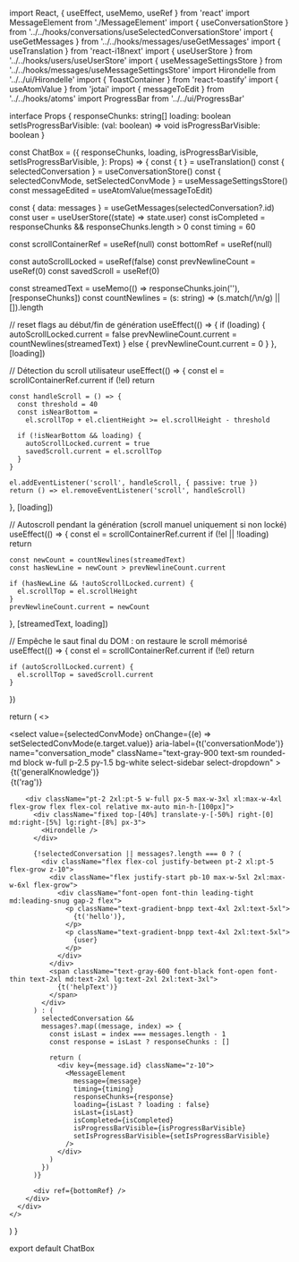 import React, { useEffect, useMemo, useRef } from 'react'
import MessageElement from './MessageElement'
import { useConversationStore } from '../../hooks/conversations/useSelectedConversationStore'
import { useGetMessages } from '../../hooks/messages/useGetMessages'
import { useTranslation } from 'react-i18next'
import { useUserStore } from '../../hooks/users/useUserStore'
import { useMessageSettingsStore } from '../../hooks/messages/useMessageSettingsStore'
import Hirondelle from '../../ui/Hirondelle'
import { ToastContainer } from 'react-toastify'
import { useAtomValue } from 'jotai'
import { messageToEdit } from '../../hooks/atoms'
import ProgressBar from '../../ui/ProgressBar'

interface Props {
  responseChunks: string[]
  loading: boolean
  setIsProgressBarVisible: (val: boolean) => void
  isProgressBarVisible: boolean
}

const ChatBox = ({
  responseChunks,
  loading,
  isProgressBarVisible,
  setIsProgressBarVisible,
}: Props) => {
  const { t } = useTranslation()
  const { selectedConversation } = useConversationStore()
  const { selectedConvMode, setSelectedConvMode } = useMessageSettingsStore()
  const messageEdited = useAtomValue(messageToEdit)

  const { data: messages } = useGetMessages(selectedConversation?.id)
  const user = useUserStore((state) => state.user)
  const isCompleted = responseChunks && responseChunks.length > 0
  const timing = 60

  const scrollContainerRef = useRef<HTMLDivElement>(null)
  const bottomRef = useRef<HTMLDivElement>(null)

  const autoScrollLocked = useRef(false)
  const prevNewlineCount = useRef(0)
  const savedScroll = useRef(0)

  const streamedText = useMemo(() => responseChunks.join(''), [responseChunks])
  const countNewlines = (s: string) => (s.match(/\n/g) || []).length

  // reset flags au début/fin de génération
  useEffect(() => {
    if (loading) {
      autoScrollLocked.current = false
      prevNewlineCount.current = countNewlines(streamedText)
    } else {
      prevNewlineCount.current = 0
    }
  }, [loading])

  // Détection du scroll utilisateur
  useEffect(() => {
    const el = scrollContainerRef.current
    if (!el) return

    const handleScroll = () => {
      const threshold = 40
      const isNearBottom =
        el.scrollTop + el.clientHeight >= el.scrollHeight - threshold

      if (!isNearBottom && loading) {
        autoScrollLocked.current = true
        savedScroll.current = el.scrollTop
      }
    }

    el.addEventListener('scroll', handleScroll, { passive: true })
    return () => el.removeEventListener('scroll', handleScroll)
  }, [loading])

  // Autoscroll pendant la génération (scroll manuel uniquement si non locké)
  useEffect(() => {
    const el = scrollContainerRef.current
    if (!el || !loading) return

    const newCount = countNewlines(streamedText)
    const hasNewLine = newCount > prevNewlineCount.current

    if (hasNewLine && !autoScrollLocked.current) {
      el.scrollTop = el.scrollHeight
    }
    prevNewlineCount.current = newCount
  }, [streamedText, loading])

  // Empêche le saut final du DOM : on restaure le scroll mémorisé
  useEffect(() => {
    const el = scrollContainerRef.current
    if (!el) return

    if (autoScrollLocked.current) {
      el.scrollTop = savedScroll.current
    }
  })

  return (
    <>
      <ToastContainer className="fixed top-16 right-5 w-full z-70" />
      <div
        ref={scrollContainerRef}
        className="flex-grow overflow-y-auto flex flex-col relative min-h-[250px] py-4"
      >
        <div className="sticky top-2 z-10 px-3">
          <div className="flex w-full justify-start">
            <form id="conversation_mode">
              <select
                value={selectedConvMode}
                onChange={(e) => setSelectedConvMode(e.target.value)}
                aria-label={t('conversationMode')}
                name="conversation_mode"
                className="text-gray-900 text-sm rounded-md block w-full p-2.5 py-1.5 bg-white select-sidebar select-dropdown"
              >
                <option key="0" value="general">
                  {t('generalKnowledge')}
                </option>
                <option key="1" value="rag">
                  {t('rag')}
                </option>
              </select>
            </form>
          </div>
        </div>

        <div className="pt-2 2xl:pt-5 w-full px-5 max-w-3xl xl:max-w-4xl flex-grow flex flex-col relative mx-auto min-h-[100px]">
          <div className="fixed top-[40%] translate-y-[-50%] right-[0] md:right-[5%] lg:right-[8%] px-3">
            <Hirondelle />
          </div>

          {!selectedConversation || messages?.length === 0 ? (
            <div className="flex flex-col justify-between pt-2 xl:pt-5 flex-grow z-10">
              <div className="flex justify-start pb-10 max-w-5xl 2xl:max-w-6xl flex-grow">
                <div className="font-open font-thin leading-tight md:leading-snug gap-2 flex">
                  <p className="text-gradient-bnpp text-4xl 2xl:text-5xl">
                    {t('hello')},
                  </p>
                  <p className="text-gradient-bnpp text-4xl 2xl:text-5xl">
                    {user}
                  </p>
                </div>
              </div>
              <span className="text-gray-600 font-black font-open font-thin text-2xl md:text-2xl lg:text-2xl 2xl:text-3xl">
                {t('helpText')}
              </span>
            </div>
          ) : (
            selectedConversation &&
            messages?.map((message, index) => {
              const isLast = index === messages.length - 1
              const response = isLast ? responseChunks : []

              return (
                <div key={message.id} className="z-10">
                  <MessageElement
                    message={message}
                    timing={timing}
                    responseChunks={response}
                    loading={isLast ? loading : false}
                    isLast={isLast}
                    isCompleted={isCompleted}
                    isProgressBarVisible={isProgressBarVisible}
                    setIsProgressBarVisible={setIsProgressBarVisible}
                  />
                </div>
              )
            })
          )}

          <div ref={bottomRef} />
        </div>
      </div>
    </>
  )
}

export default ChatBox
